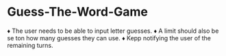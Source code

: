 # Guess-The-Word-Game

♦ The user needs to be able to input letter guesses.
♦ A limit should also be se ton how many guesses they can use.
♦ Kepp notifying the user of the remaining turns.
